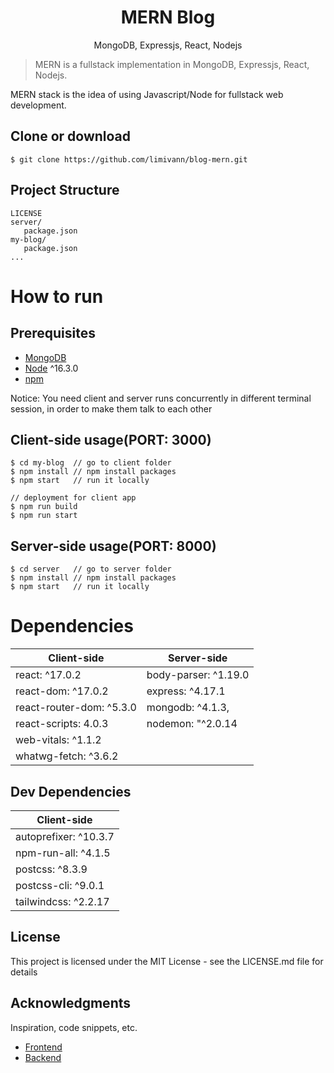 <h1 align="center">
MERN Blog
</h1>
<p align="center">
MongoDB, Expressjs, React, Nodejs
</p>

> MERN is a fullstack implementation in MongoDB, Expressjs, React, Nodejs.

MERN stack is the idea of using Javascript/Node for fullstack web development.

## Clone or download

```terminal
$ git clone https://github.com/limivann/blog-mern.git
```

## Project Structure

```terminal
LICENSE
server/
   package.json
my-blog/
   package.json
...
```

# How to run

## Prerequisites

- [MongoDB](https://gist.github.com/nrollr/9f523ae17ecdbb50311980503409aeb3)
- [Node](https://nodejs.org/en/download/) ^16.3.0
- [npm](https://nodejs.org/en/download/package-manager/)

Notice: You need client and server runs concurrently in different terminal session, in order to make them talk to each other

## Client-side usage(PORT: 3000)

```terminal
$ cd my-blog  // go to client folder
$ npm install // npm install packages
$ npm start   // run it locally

// deployment for client app
$ npm run build
$ npm run start
```

## Server-side usage(PORT: 8000)

```terminal
$ cd server   // go to server folder
$ npm install // npm install packages
$ npm start   // run it locally
```

# Dependencies

| Client-side              | Server-side          |
| ------------------------ | -------------------- |
| react: ^17.0.2           | body-parser: ^1.19.0 |
| react-dom: ^17.0.2       | express: ^4.17.1     |
| react-router-dom: ^5.3.0 | mongodb: ^4.1.3,     |
| react-scripts: 4.0.3     | nodemon: "^2.0.14    |
| web-vitals: ^1.1.2       |
| whatwg-fetch: ^3.6.2     |

## Dev Dependencies

| Client-side           |
| --------------------- |
| autoprefixer: ^10.3.7 |
| npm-run-all: ^4.1.5   |
| postcss: ^8.3.9       |
| postcss-cli: ^9.0.1   |
| tailwindcss: ^2.2.17  |

<!-- # Screenshots of this project -->

<!-- User visit public and Home page
![User visit public and Home page](http://i.imgur.com/ORCGHHY.png) -->

## License

This project is licensed under the MIT License - see the LICENSE.md file for details

## Acknowledgments

Inspiration, code snippets, etc.

- [Frontend](https://github.com/desicoder2021/mern-blog-front)
- [Backend](https://github.com/desicoder2021/mern-blog-back)
